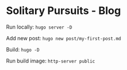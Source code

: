 # Solitary Pursuits - Blog

Run locally: `hugo server -D`

Add new post: `hugo new post/my-first-post.md`

Build: `hugo -D`

Run build image: `http-server public`
